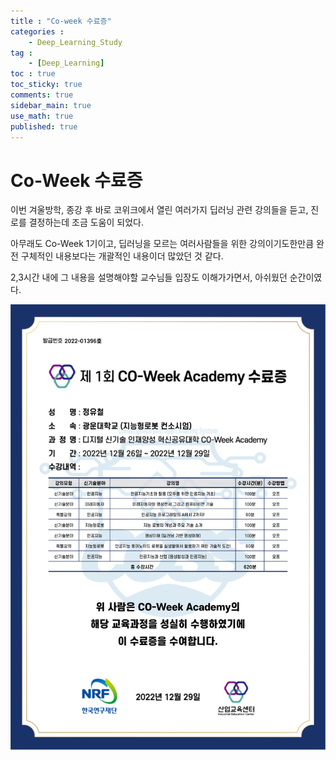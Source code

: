 ```yaml
---
title : "Co-week 수료증"
categories :
    - Deep_Learning_Study
tag :
    - [Deep_Learning]
toc : true
toc_sticky: true
comments: true
sidebar_main: true
use_math: true
published: true
---
```


# Co-Week 수료증

이번 겨울방학, 종강 후 바로 코위크에서 열린 여러가지 딥러닝 관련 강의들을 듣고, 진로를 결정하는데 조금 도움이 되었다.

아무래도 Co-Week 1기이고, 딥러닝을 모르는 여러사람들을 위한 강의이기도한만큼 완전 구체적인 내용보다는 개괄적인 내용이더 많았던 것 같다.

2,3시간 내에 그 내용을 설명해야할 교수님들 입장도 이해가가면서, 아쉬웠던 순간이였다.

<p align="center"><img src="/MYPICS/Deep_Learning/Coweek/certificate.jpg" width = "700" ></p>